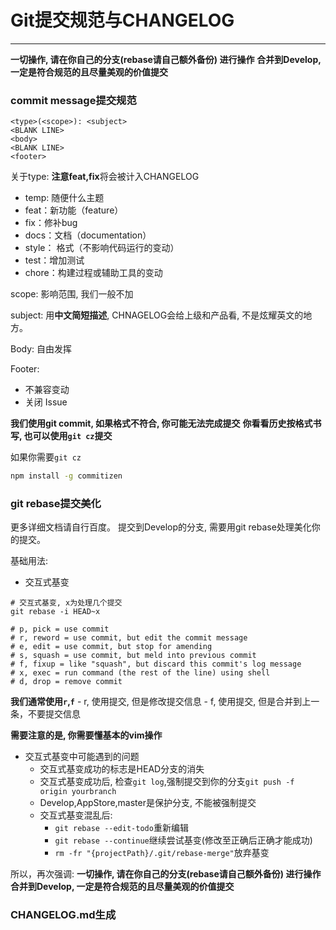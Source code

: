 # Git提交规范与CHANGELOG

---

**一切操作, 请在你自己的分支(rebase请自己额外备份) 进行操作**
**合并到Develop, 一定是符合规范的且尽量美观的价值提交**

### commit message提交规范

```
<type>(<scope>): <subject>
<BLANK LINE>
<body>
<BLANK LINE>
<footer>
```

关于type:
**注意feat,fix**将会被计入CHANGELOG

- temp: 随便什么主题
- feat：新功能（feature）
- fix：修补bug
- docs：文档（documentation）
- style： 格式（不影响代码运行的变动）
- test：增加测试
- chore：构建过程或辅助工具的变动

scope:
影响范围, 我们一般不加

subject:
用**中文简短描述**, 
CHNAGELOG会给上级和产品看, 
不是炫耀英文的地方。

Body:
自由发挥

Footer:
- 不兼容变动
- 关闭 Issue

**我们使用git commit, 如果格式不符合, 你可能无法完成提交**
**你看看历史按格式书写, 也可以使用``git cz``提交**

如果你需要``git cz``
```zsh
npm install -g commitizen
```


### git rebase提交美化

更多详细文档请自行百度。
提交到Develop的分支, 需要用git rebase处理美化你的提交。

基础用法:

- 交互式基变

```
# 交互式基变, x为处理几个提交
git rebase -i HEAD~x 

# p, pick = use commit
# r, reword = use commit, but edit the commit message
# e, edit = use commit, but stop for amending
# s, squash = use commit, but meld into previous commit
# f, fixup = like "squash", but discard this commit's log message
# x, exec = run command (the rest of the line) using shell
# d, drop = remove commit
```

**我们通常使用``r``,``f``**
    - r, 使用提交, 但是修改提交信息
    - f, 使用提交, 但是合并到上一条，不要提交信息

**需要注意的是, 你需要懂基本的vim操作**

- 交互式基变中可能遇到的问题
    * 交互式基变成功的标志是HEAD分支的消失
    * 交互式基变成功后, 检查``git log``,强制提交到你的分支``git push -f origin yourbranch``
    * Develop,AppStore,master是保护分支, 不能被强制提交
    * 交互式基变混乱后:
        * ``git rebase --edit-todo``重新编辑
        * ``git rebase --continue``继续尝试基变(修改至正确后正确才能成功)
        * ``rm -fr "{projectPath}/.git/rebase-merge"``放弃基变

所以，再次强调:
**一切操作, 请在你自己的分支(rebase请自己额外备份) 进行操作**
**合并到Develop, 一定是符合规范的且尽量美观的价值提交**

### CHANGELOG.md生成